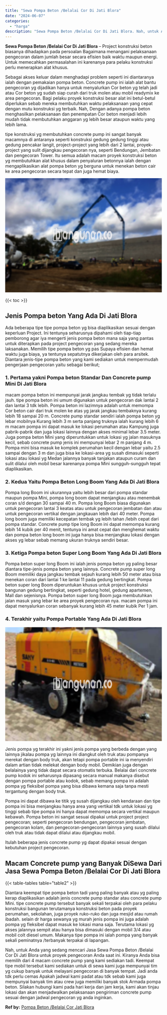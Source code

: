 ```yaml
---
title: "Sewa Pompa Beton /Belalai Cor Di Jati Blora"
date: "2024-06-07"
categories: 
  - "harga"
description: "Sewa Pompa Beton /Belalai Cor Di Jati Blora. Nah, untuk Anda yang sedang mencari Jasa Sewa Pompa Beton /Belalai Cor Di Jati Blora untuk proyek pengecoran And..."
---
```


**Sewa Pompa Beton /Belalai Cor Di Jati Blora** – Project konstruksi beton biasanya dihadapkan pada persoalan Bagaimana menangani pelaksanaan pengecoran dalam jumlah besar secara efisien baik waktu maupun energi. Untuk memecahkan permasalahan ini karenanya para pelaku konstruksi perlu menerapkan alat khusus.

Sebagai akses keluar dalam menghadapi problem seperti ini diantaranya ialah dengan pemakaian pompa beton. Concrete pump ini ialah alat bantu pengecoran yg dijadikan hanya untuk menyalurkan Cor beton yg telah jadi atau Cor beton yg sudah siap curah dari truk molen atau mobil readymix ke area pengecoran. Bagi pelaku proyek konstruksi besar alat ini betul-betul diperlukan sebab mereka membutuhkan waktu pelaksanaan yang cepat dengan mutu konstruksi yg terbaik. Nah, Dengan adanya pompa beton menghasilkan pelaksanaan dan penempatan Cor beton menjadi lebih mudah tidak membutuhkan anggaran yg lebih besar ataupun waktu yang lebih lama.

tipe konstruksi yg membutuhkan concrete pump ini sangat banyak macamnya di antaranya seperti konstruksi gedung gedung tinggi atau gedung pencakar langit, project-project yang lebih dari 2 lantai, proyek-project yang sulit dijangkau pengecoran nya, seperti Bendungan, Jembatan dan pengecoran Tower. Itu semua adalah macam proyek konstruksi beton yg membutuhkan alat khusus dalam penyaluran betonnya ialah dengan mengaplikasikan alat pompa beton yg berguna untuk menekan beton cair ke area pengecoran secara tepat dan juga hemat biaya.

![Sewa Pompa Beton /Belalai Cor Di Jati Blora](/images/sewa-concrete-pump-10.png)

{{< toc >}}

## Jenis Pompa beton Yang Ada Di Jati Blora

Ada beberapa tipe tipe pompa beton yg bisa diaplikasikan sesuai dengan keperluan Project. Ini tentunya seharusnya dipahami oleh tiap-tiap pemborong agar iya mengerti jenis pompa beton mana saja yang pantas untuk diterapkan pada project pengecoran yang sedang mereka laksanakan. Memilih tipe pompa beton yg pas Supaya efisien dan hemat waktu juga biaya, ya tentunya sepatutnya dikerjakan oleh para arsitek. Diantara jenis-tipe pompa beton yang kami sediakan untuk mempermudah pengerjaan pengecoran yaitu sebagai berikut;

### 1\. Pertama yakni Pompa beton Standar Dan Concrete pump Mini Di Jati Blora

macam pompa beton ini mempunyai jarak jangkau tembak yg tidak terlalu jauh. tipe pompa beton ini umum digunakan untuk pengecoran dak lantai 2 dan lantai 3 tdk lebih. Pompa beton ini lazimnya adalah untuk memompa Cor beton cair dari truk molen ke atas yg jarak jangkau tembaknya kurang lebih 18 sampai 20 m. Concrete pump standar sendiri ialah pompa beton yg lebar mobilnya Kurang lebih 3 m serta panjang truknya ialah kurang lebih 6 m macam pompa ini dapat masuk ke lokasi perumahan atau Kampung juga pabrik-pabrik dan juga lokasi lainnya dengan akses minimal lebar 3.5 meter. Juga pompa beton Mini yang diperuntukkan untuk lokasi yg jalan masuknya kecil, sebab concrete pump jenis ini mempunyai lebar 2 m panjang 4 m. Pompa mini bisa masuk ke komplek perumahan kecil dengan lebar yaitu 2.5 sampai dengan 3 m dan juga bisa ke lokasi-area yg susah dimasuki seperti lokasi atau lokasi yg Medan jalannya banyak tanjakan ataupun curam dan sulit dilalui oleh mobil besar karenanya pompa Mini sungguh-sungguh tepat diaplikasikan.

### 2\. Kedua Yaitu Pompa Beton Long Boom Yang Ada Di Jati Blora

Pompa long Boom ini ukurannya yaitu lebih besar dari pompa standar maupun pompa Mini, pompa long boom dapat menjangkau atau menembak coran s/d dengan 30 sampai 40 m. Pompa long Boom biasa digunakan untuk pengecoran lantai 3 keatas atau untuk pengecoran jembatan dan atau untuk pengecoran vertikal dengan jangkauan lebih dari 40 meter. Pompa long boom juga memiliki kecepatan tembak yg lebih tahan /lebih cepat dari pompa standar. Concrete pump tipe long Boom ini dapat memompa kurang lebih 14 kubik per 40 menit, tentunya ini amat cepat dan menghemat waktu dan pompa beton long boom ini juga hanya bisa menjangkau lokasi dengan akses yg lebar sebab memang ukuran truknya sendiri besar.

### 3\. Ketiga Pompa beton Super Long Boom Yang Ada Di Jati Blora

Pompa beton super long Boom ini ialah jenis pompa beton yg paling besar diantara tipe-jenis pompa beton yang lainnya. Concrete pump super long Boom memiliki daya jangkau tembak sejauh kurang lebih 50 meter atau bisa menekan coran dari lantai 1 ke lantai 11 pada gedung bertingkat. Pompa beton super long Boom diperuntukan khusus untuk project konstruksi bangunan gedung bertingkat, seperti gedung hotel, gedung apartemen, Mall dan sejenisnya. Pompa beton super long Boom juga membutuhkan jalan masuk yang lebar ke area proyek pengecoran nya. macam pompa ini dapat menyalurkan coran sebanyak kurang lebih 45 meter kubik Per 1 jam.

### 4\. Terakhir yaitu Pompa Portable Yang Ada Di Jati Blora

![Sewa Pompa Beton /Belalai Cor Di Jati Blora](/images/sewa-concrete-pump-30.png)

Jenis pompa yg terakhir ini yakni jenis pompa yang berbeda dengan yang lainnya jikalau pompa yg lainnya ini diangkut oleh truk atau pompanya merekat dengan body truk, akan tetapi pompa portable ini ia menyendiri dalam artian tidak melekat dengan body mobil. Demikian juga dengan belalainya yang tidak dapat secara otomatis terbuka. Belalai dari concrete pump kodok ini seharusnya dipasang secara manual makanya disebut dengan pompa portable atau kodok, sebab memang pompa ini adalah pompa yg fleksibel pompa yang bisa dibawa kemana saja tanpa mesti tergantung dengan body truk.

Pompa ini dapat dibawa ke titik yg susah dijangkau oleh kendaraan dan tipe pompa ini bisa menjangkau hanya area yang vertikal tdk untuk lokasi yg tinggi sebab tipe pompa ini hanya dapat memompa secara vertikal maupun kebawah. Pompa beton ini sangat sesuai dipakai untuk project project pengecoran; seperti pengecoran bendungan, pengecoran jembatan, pengecoran kolam, dan pengecoran-pengecoran lainnya yang susah dilalui oleh truk atau tidak dapat dilalui atau dijangkau mobil.

Itulah beberapa jenis concrete pump yg dapat dipakai sesuai dengan kebutuhan project pengecoran.

## Macam Concrete pump yang Banyak DiSewa Dari Jasa Sewa Pompa Beton /Belalai Cor Di Jati Blora

{{< table-tables table="table2" >}}

Diantara keempat tipe pompa beton tadi yang paling banyak atau yg paling kerap diaplikasikan adalah jenis concrete pump standar atau concrete pump Mini. tipe concrete pump tersebut banyak sekali terpakai oleh para pelaku konstruksi bangunan terutamanya konstruksi beton pada proyek perumahan, sekolahan, juga proyek ruko-ruko dan juga mesjid atau rumah ibadah. selain dr harga sewanya yg murah jenis pompa ini juga adalah pompa yg fleksibel dapat masuk ke lokasi mana saja. Terutama lokasi yg akses jalannya sempit atau hanya bisa dimasuki dengan mobil 3/4 atau mobil colt diesel umum. Makanya tipe pompa ini ialah pompa yang banyak sekali peminatnya /terbanyak terpakai di lapangan.

Nah, untuk Anda yang sedang mencari Jasa Sewa Pompa Beton /Belalai Cor Di Jati Blora untuk proyek pengecoran Anda saat ini. Kiranya Anda bisa memilih dari 4 macam concrete pump yang kami sediakan tadi. Keempat tipe mobil tersebut kami sediakan untuk di sewa kami juga mempunyai tim yg cukup banyak untuk melayani pengecoran di banyak tempat. Jadi anda tdk perlu cemas Apakah jadwal kami padat atau tdk sebab kami juga mempunyai banyak tim atau crew juga memiliki banyak stok Armada pompa beton. Silakan hubungi kami pada hari kerja dan jam kerja, kami akan tinjau lokasi dan akan menjadwalkan pelaksanaan pengiriman concrete pump sesuai dengan jadwal pengecoran yg anda inginkan.

**Ref by:** [Pompa Beton /Belalai Cor Jati Blora](https://id.wikipedia.org/wiki/Pompa)
